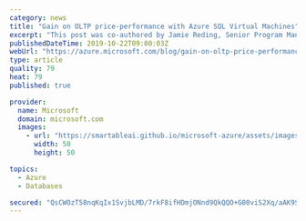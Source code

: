 ```yaml
---
category: news
title: "Gain on OLTP price-performance with Azure SQL Virtual Machines"
excerpt: "This post was co-authored by Jamie Reding, Senior Program Manager, Sadashivan Krishnamurthy, Principal Architect, and Bob Ward, Principal Architect.\r\n\r\nToday, most applications are running online transactional processing (OLTP) transactions. Online banking, purchasing a book online, booking an airline"
publishedDateTime: 2019-10-22T09:00:03Z
webUrl: "https://azure.microsoft.com/blog/gain-on-oltp-price-performance-with-azure-sql-virtual-machines/"
type: article
quality: 79
heat: 79
published: true

provider:
  name: Microsoft
  domain: microsoft.com
  images:
    - url: "https://smartableai.github.io/microsoft-azure/assets/images/organizations/microsoft.com-50x50.jpg"
      width: 50
      height: 50

topics:
  - Azure
  - Databases

secured: "QsCWOzT58nqKqIx1SvjbLMD/7rkF8ifHDmjONnd9QkQQO+G00viS2Xq/aAK9SYbHaI5/MzNq+IaxxNcaGOsmNLdtiexkRR0P8MNV1W2I9FKIIHiMmCSpO5GFVV2qaUJ43yXoZBKMZpAmdv1LmzGsDlvxXyNm5Ns4ST4RP525uG5sWTVN9UAhGIZKsw3/RRyiqxrOHM5hWtccs/ocsOIZcvadcETCd3qGrKvXULVEgwxtvyOOWNL+0fyAZcFkURXVrPn3bX0qGw1wDF46VimL1lnaUcgk6Y95UH2aAnMK45VqnTkrdC4a47KGkNybQjlG6WZYIalPxgcxoTb6nTAw+w==;Y5dbbH+74vU1qMNu66UF+g=="
---
```


